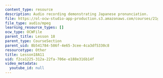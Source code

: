 ```yaml
---
content_type: resource
description: Audio recording demonstrating Japanese pronunciation.
file: https://ol-ocw-studio-app-production.s3.amazonaws.com/courses/21g-504-japanese-iv-spring-2009/f2ca1225312a22fa706ee188e316b14f_Lesson18A11.mp3
file_type: audio/mpeg
learning_resource_types: []
ocw_type: OCWFile
parent_title: Lesson 18
parent_type: CourseSection
parent_uid: 8b541784-586f-4e65-3cee-4ca3df5330c8
resourcetype: Other
title: Lesson18A11
uid: f2ca1225-312a-22fa-706e-e188e316b14f
video_metadata:
  youtube_id: null
---
```

